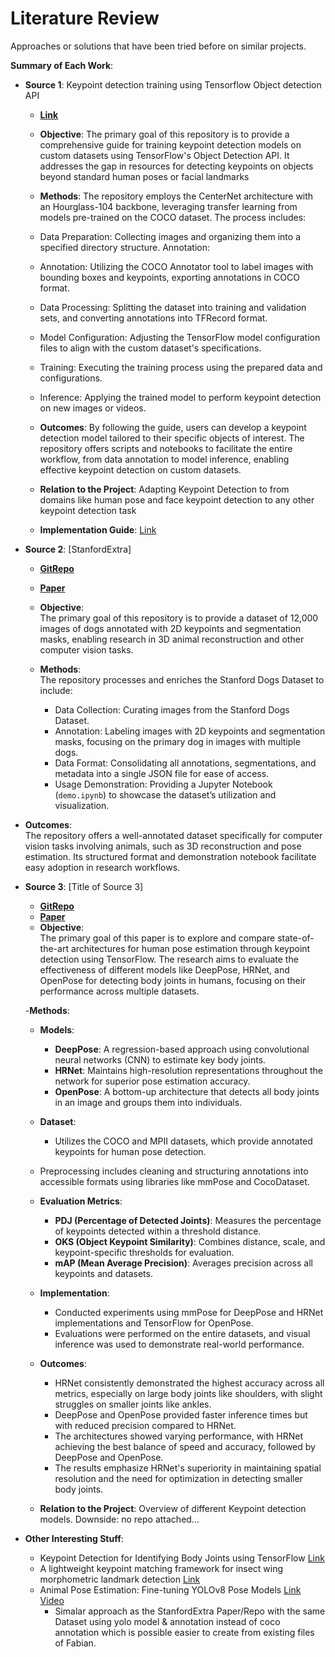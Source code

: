 # Literature Review

Approaches or solutions that have been tried before on similar projects.

**Summary of Each Work**:

- **Source 1**: Keypoint detection training using Tensorflow Object detection API

  - **[Link](https://github.com/prabhakar-sivanesan/Custom-keypoint-detection)**

  - **Objective**: The primary goal of this repository is to provide a comprehensive guide for training keypoint detection models on custom datasets using TensorFlow's Object Detection API. It addresses the gap in resources for detecting keypoints on objects beyond standard human poses or facial landmarks

  - **Methods**: The repository employs the CenterNet architecture with an Hourglass-104 backbone, leveraging transfer learning from models pre-trained on the COCO dataset. The process includes:
  - Data Preparation: 
Collecting images and organizing them into a specified directory structure.
Annotation:
  - Annotation:
Utilizing the COCO Annotator tool to label images with bounding boxes and keypoints, exporting annotations in COCO format.
  - Data Processing: 
Splitting the dataset into training and validation sets, and converting annotations into TFRecord format.
  - Model Configuration: 
Adjusting the TensorFlow model configuration files to align with the custom dataset's specifications.
  - Training: 
Executing the training process using the prepared data and configurations.
  - Inference: 
Applying the trained model to perform keypoint detection on new images or videos.

  - **Outcomes**: By following the guide, users can develop a keypoint detection model tailored to their specific objects of interest. The repository offers scripts and notebooks to facilitate the entire workflow, from data annotation to model inference, enabling effective keypoint detection on custom datasets.
  
  - **Relation to the Project**: Adapting Keypoint Detection to from domains like human pose and face keypoint detection to any other keypoint detection task
 
  - **Implementation Guide**: [Link](https://keras.io/examples/vision/keypoint_detection/)

- **Source 2**: [StanfordExtra]

  - **[GitRepo](https://github.com/benjiebob/StanfordExtra)**
  - **[Paper](https://arxiv.org/abs/2007.11110)**
  - **Objective**:  
  The primary goal of this repository is to provide a dataset of 12,000 images of dogs annotated with 2D keypoints and segmentation masks, enabling research in 3D animal reconstruction and other computer vision tasks.

  - **Methods**:  
  The repository processes and enriches the Stanford Dogs Dataset to include:  
    - Data Collection: Curating images from the Stanford Dogs Dataset.  
    - Annotation: Labeling images with 2D keypoints and segmentation masks, focusing on the primary dog in images with multiple dogs.  
    - Data Format: Consolidating all annotations, segmentations, and metadata into a single JSON file for ease of access.  
    - Usage Demonstration: Providing a Jupyter Notebook (`demo.ipynb`) to showcase the dataset’s utilization and visualization.

- **Outcomes**:  
  The repository offers a well-annotated dataset specifically for computer vision tasks involving animals, such as 3D reconstruction and pose estimation. Its structured format and demonstration notebook facilitate easy adoption in research workflows.

- **Source 3**: [Title of Source 3]

  - **[GitRepo]()**
  - **[Paper]()**
  - **Objective**:  
The primary goal of this paper is to explore and compare state-of-the-art architectures for human pose estimation through keypoint detection using TensorFlow. The research aims to evaluate the effectiveness of different models like DeepPose, HRNet, and OpenPose for detecting body joints in humans, focusing on their performance across multiple datasets.

  -**Methods**:  
    - **Models**:  
      - **DeepPose**: A regression-based approach using convolutional neural networks (CNN) to estimate key body joints.
       - **HRNet**: Maintains high-resolution representations throughout the network for superior pose estimation accuracy.
       - **OpenPose**: A bottom-up architecture that detects all body joints in an image and groups them into individuals.
  
    - **Dataset**:  
      - Utilizes the COCO and MPII datasets, which provide annotated keypoints for human pose detection.  
     - Preprocessing includes cleaning and structuring annotations into accessible formats using libraries like mmPose and CocoDataset.

    - **Evaluation Metrics**:  
      - **PDJ (Percentage of Detected Joints)**: Measures the percentage of keypoints detected within a threshold distance.
      - **OKS (Object Keypoint Similarity)**: Combines distance, scale, and keypoint-specific thresholds for evaluation.
      - **mAP (Mean Average Precision)**: Averages precision across all keypoints and datasets.

    - **Implementation**:  
      - Conducted experiments using mmPose for DeepPose and HRNet implementations and TensorFlow for OpenPose.  
      - Evaluations were performed on the entire datasets, and visual inference was used to demonstrate real-world performance.

  - **Outcomes**:  
    - HRNet consistently demonstrated the highest accuracy across all metrics, especially on large body joints like shoulders, with slight struggles on smaller joints like ankles.  
    - DeepPose and OpenPose provided faster inference times but with reduced precision compared to HRNet.  
    - The architectures showed varying performance, with HRNet achieving the best balance of speed and accuracy, followed by DeepPose and OpenPose.  
    - The results emphasize HRNet's superiority in maintaining spatial resolution and the need for optimization in detecting smaller body joints.

  - **Relation to the Project**: Overview of different Keypoint detection models. Downside: no repo attached...

- **Other Interesting Stuff**:
    - Keypoint Detection for Identifying Body Joints using TensorFlow [Link](https://dl.acm.org/doi/pdf/10.1145/3590837.3590948?casa_token=ElPrKE9p2k4AAAAA:hX18DHmKRVazLsZ6gusm59i3RhDYuEBwpQMpLkTn8ao77wVEk6DN8oLxmVHLP09YJsLdCEZexjiL)
    - A lightweight keypoint matching framework for insect wing morphometric landmark detection [Link](https://www.sciencedirect.com/science/article/abs/pii/S1574954122001443)
    - Animal Pose Estimation: Fine-tuning YOLOv8 Pose Models [Link](https://learnopencv.com/animal-pose-estimation/) [Video](https://www.youtube.com/watch?v=kb03ufEkOdA)
      - Simalar approach as the StanfordExtra Paper/Repo with the same Dataset using yolo model & annotation instead of coco annotation which is possible easier to create from existing files of Fabian.

